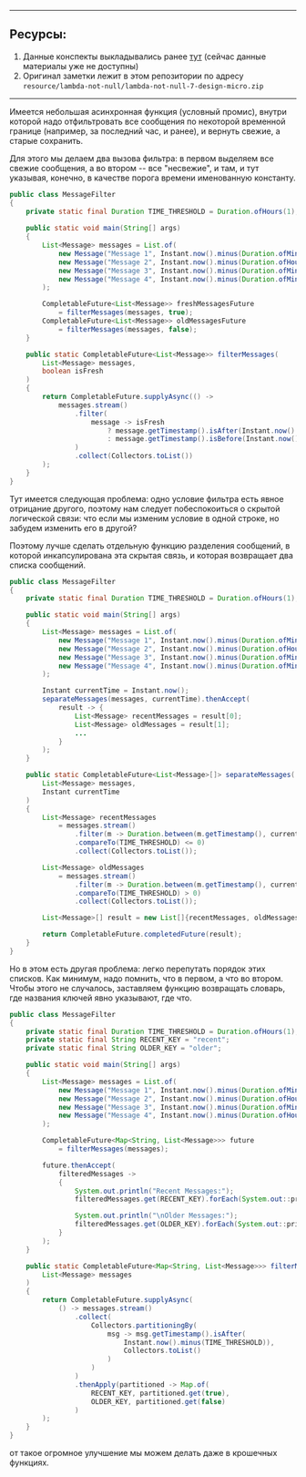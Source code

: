 
---
## Ресурсы:
1. Данные конспекты выкладывались ранее [тут](https://vk.com/lambda_brain_not_null) (сейчас данные материалы уже не доступны)
2. Оригинал заметки лежит в этом репозитории по адресу `resource/lambda-not-null/lambda-not-null-7-design-micro.zip`

--- 

Имеется небольшая асинхронная функция (условный промис), внутри которой надо отфильтровать все сообщения по некоторой временной границе (например, за последний час, и ранее), и вернуть свежие, а старые сохранить.

Для этого мы делаем два вызова фильтра: в первом выделяем все свежие сообщения, а во втором -- все "несвежие", и там, и тут указывая, конечно, в качестве порога времени именованную константу.

```java
public class MessageFilter
{
    private static final Duration TIME_THRESHOLD = Duration.ofHours(1);
    
    public static void main(String[] args)
    {
        List<Message> messages = List.of(
			new Message("Message 1", Instant.now().minus(Duration.ofMinutes(30))),
			new Message("Message 2", Instant.now().minus(Duration.ofHours(2))),
			new Message("Message 3", Instant.now().minus(Duration.ofMinutes(90))),
			new Message("Message 4", Instant.now().minus(Duration.ofMinutes(15)))
        );

        CompletableFuture<List<Message>> freshMessagesFuture 
	        = filterMessages(messages, true);
        CompletableFuture<List<Message>> oldMessagesFuture 
	        = filterMessages(messages, false);
    }

    public static CompletableFuture<List<Message>> filterMessages(
		List<Message> messages, 
		boolean isFresh
	)
	{
        return CompletableFuture.supplyAsync(() -> 
			messages.stream()
				.filter(
					message -> isFresh 
						? message.getTimestamp().isAfter(Instant.now().minus(TIME_THRESHOLD)) 
						: message.getTimestamp().isBefore(Instant.now().minus(TIME_THRESHOLD))
				)
				.collect(Collectors.toList())
        );
    }
}
```

Тут имеется следующая проблема: одно условие фильтра есть явное отрицание другого, поэтому нам следует побеспокоиться о скрытой логической связи: что если мы изменим условие в одной строке, но забудем изменить его в другой?

Поэтому лучше сделать отдельную функцию разделения сообщений, в которой инкапсулирована эта скрытая связь, и которая возвращает два списка сообщений.

```java
public class MessageFilter
{
    private static final Duration TIME_THRESHOLD = Duration.ofHours(1);

    public static void main(String[] args)
    {
        List<Message> messages = List.of(
			new Message("Message 1", Instant.now().minus(Duration.ofMinutes(30))),
			new Message("Message 2", Instant.now().minus(Duration.ofHours(2))),
			new Message("Message 3", Instant.now().minus(Duration.ofMinutes(90))),
			new Message("Message 4", Instant.now().minus(Duration.ofMinutes(10)))
        );

        Instant currentTime = Instant.now();
        separateMessages(messages, currentTime).thenAccept(
	        result -> {
	            List<Message> recentMessages = result[0];
	            List<Message> oldMessages = result[1];
	            ...
	        }
		);
    }

    public static CompletableFuture<List<Message>[]> separateMessages(
		List<Message> messages, 
		Instant currentTime
	) 
	{
        List<Message> recentMessages 
	        = messages.stream()
				.filter(m -> Duration.between(m.getTimestamp(), currentTime)
				.compareTo(TIME_THRESHOLD) <= 0)
				.collect(Collectors.toList());

        List<Message> oldMessages 
	        = messages.stream()
                .filter(m -> Duration.between(m.getTimestamp(), currentTime)
                .compareTo(TIME_THRESHOLD) > 0)
                .collect(Collectors.toList());

        List<Message>[] result = new List[]{recentMessages, oldMessages};

        return CompletableFuture.completedFuture(result);
    }
}
```

Но в этом есть другая проблема: легко перепутать порядок этих списков. Как минимум, надо помнить, что в первом, а что во втором. Чтобы этого не случалось, заставляем функцию возвращать словарь, где названия ключей явно указывают, где что.

```java
public class MessageFilter
{
    private static final Duration TIME_THRESHOLD = Duration.ofHours(1);
    private static final String RECENT_KEY = "recent";
    private static final String OLDER_KEY = "older";

    public static void main(String[] args)
    {
        List<Message> messages = List.of(
			new Message("Message 1", Instant.now().minus(Duration.ofMinutes(30))),
			new Message("Message 2", Instant.now().minus(Duration.ofHours(2))),
			new Message("Message 3", Instant.now().minus(Duration.ofMinutes(20))),
			new Message("Message 4", Instant.now().minus(Duration.ofHours(5)))
        );

        CompletableFuture<Map<String, List<Message>>> future 
	        = filterMessages(messages);

        future.thenAccept(
	        filteredMessages -> 
			{
	            System.out.println("Recent Messages:");
	            filteredMessages.get(RECENT_KEY).forEach(System.out::println);

	            System.out.println("\nOlder Messages:");
	            filteredMessages.get(OLDER_KEY).forEach(System.out::println);
	        }
		);
    }

    public static CompletableFuture<Map<String, List<Message>>> filterMessages(
	    List<Message> messages
    ) 
    {
        return CompletableFuture.supplyAsync(
	        () -> messages.stream()
                .collect(
	                Collectors.partitioningBy(
                        msg -> msg.getTimestamp().isAfter(
	                        Instant.now().minus(TIME_THRESHOLD)),
	                        Collectors.toList()
		                )
	                )
                )
                .thenApply(partitioned -> Map.of(
					RECENT_KEY, partitioned.get(true),
					OLDER_KEY, partitioned.get(false)
                )
		);
    }
}
```

от такое огромное улучшение мы можем делать даже в крошечных функциях.